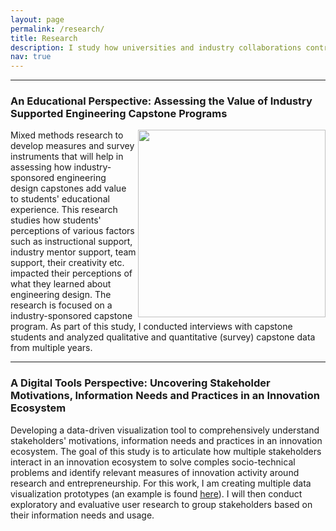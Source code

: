```yaml
---
layout: page
permalink: /research/
title: Research
description: I study how universities and industry collaborations contribute to innovation ecosystem.
nav: true
---
```


<hr>

### An Educational Perspective: Assessing the Value of Industry Supported Engineering Capstone Programs

<img align="right" width="300" height="300" src="{{ site.baseurl }}/assets/img/engr_design_process.jpg">

Mixed methods research to develop measures and survey instruments that will help in assessing how industry-sponsored engineering design capstones add value to students' educational experience. This research studies how students' perceptions of various factors such as instructional support, industry mentor support, team support, their creativity etc. impacted their perceptions of what they learned about engineering design. The research is focused on a industry-sponsored capstone program. As part of this study, I conducted interviews with capstone students and analyzed qualitative and quantitative (survey) capstone data from multiple years. 

<hr>

### A Digital Tools Perspective: Uncovering Stakeholder Motivations, Information Needs and Practices in an Innovation Ecosystem

Developing a data-driven visualization tool to comprehensively understand stakeholders' motivations, information needs and practices in an innovation ecosystem. The goal of this study is to articulate how multiple stakeholders interact in an innovation ecosystem to solve comples socio-technical problems and identify relevant measures of innovation activity around research and entrepreneurship. For this work, I am creating multiple data visualization prototypes (an example is found <a href="https://shruti-misra.github.io/innovation-dashboard/">here</a>). I will then conduct exploratory and evaluative user research to group stakeholders based on their information needs and usage. 
